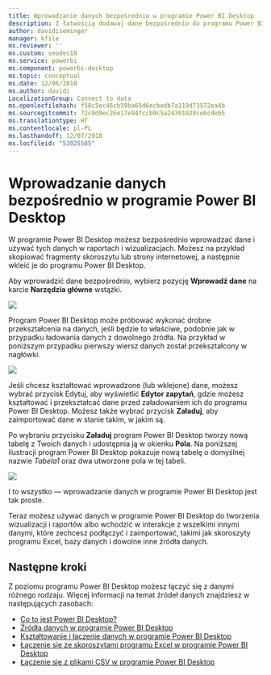 ```yaml
---
title: Wprowadzanie danych bezpośrednio w programie Power BI Desktop
description: Z łatwością dodawaj dane bezpośrednio do programu Power BI Desktop
author: davidiseminger
manager: kfile
ms.reviewer: ''
ms.custom: seodec18
ms.service: powerbi
ms.component: powerbi-desktop
ms.topic: conceptual
ms.date: 12/06/2018
ms.author: davidi
LocalizationGroup: Connect to data
ms.openlocfilehash: f58c5ec46cb59ba65d6ecbedb7a119d73572ea4b
ms.sourcegitcommit: 72c9d9ec26e17e94fccb9c5a24301028cebcdeb5
ms.translationtype: HT
ms.contentlocale: pl-PL
ms.lasthandoff: 12/07/2018
ms.locfileid: "53025585"
---
```

# <a name="enter-data-directly-into-power-bi-desktop"></a>Wprowadzanie danych bezpośrednio w programie Power BI Desktop
W programie Power BI Desktop możesz bezpośrednio wprowadzać dane i używać tych danych w raportach i wizualizacjach. Możesz na przykład skopiować fragmenty skoroszytu lub strony internetowej, a następnie wkleić je do programu Power BI Desktop.

Aby wprowadzić dane bezpośrednio, wybierz pozycję **Wprowadź dane** na karcie **Narzędzia główne** wstążki.

![](media/desktop-enter-data-directly-into-desktop/enter-data-directly_1.png)

Program Power BI Desktop może próbować wykonać drobne przekształcenia na danych, jeśli będzie to właściwe, podobnie jak w przypadku ładowania danych z dowolnego źródła. Na przykład w poniższym przypadku pierwszy wiersz danych został przekształcony w nagłówki.

![](media/desktop-enter-data-directly-into-desktop/enter-data-directly_2.png)

Jeśli chcesz kształtować wprowadzone (lub wklejone) dane, możesz wybrać przycisk Edytuj, aby wyświetlić **Edytor zapytań**, gdzie możesz kształtować i przekształcać dane przed załadowaniem ich do programu Power BI Desktop. Możesz także wybrać przycisk **Załaduj**, aby zaimportować dane w stanie takim, w jakim są.

Po wybraniu przycisku **Załaduj** program Power BI Desktop tworzy nową tabelę z Twoich danych i udostępnia ją w okienku **Pola**. Na poniższej ilustracji program Power BI Desktop pokazuje nową tabelę o domyślnej nazwie *Tabela1* oraz dwa utworzone pola w tej tabeli.

![](media/desktop-enter-data-directly-into-desktop/enter-data-directly_3.png)

I to wszystko — wprowadzanie danych w programie Power BI Desktop jest tak proste.

Teraz możesz używać danych w programie Power BI Desktop do tworzenia wizualizacji i raportów albo wchodzić w interakcje z wszelkimi innymi danymi, które zechcesz podłączyć i zaimportować, takimi jak skoroszyty programu Excel, bazy danych i dowolne inne źródła danych.

## <a name="next-steps"></a>Następne kroki
Z poziomu programu Power BI Desktop możesz łączyć się z danymi różnego rodzaju. Więcej informacji na temat źródeł danych znajdziesz w następujących zasobach:

* [Co to jest Power BI Desktop?](desktop-what-is-desktop.md)
* [Źródła danych w programie Power BI Desktop](desktop-data-sources.md)
* [Kształtowanie i łączenie danych w programie Power BI Desktop](desktop-shape-and-combine-data.md)
* [Łączenie się ze skoroszytami programu Excel w programie Power BI Desktop](desktop-connect-excel.md)   
* [Łączenie się z plikami CSV w programie Power BI Desktop](desktop-connect-csv.md)   

